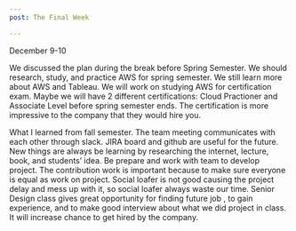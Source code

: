 ```yaml
---
post: The Final Week

---
```


December 9-10

We discussed the plan during the break before Spring Semester. We should research, study, and practice AWS for spring semester. We still learn more about AWS and Tableau. We will work on studying AWS for certification exam. Maybe we will have 2 different certifications: Cloud Practioner and Associate Level before spring semester ends. The certification is more impressive to the company that they would hire you.

What I learned from fall semester. The team meeting communicates with each other through slack. JIRA board and github are useful for the future. New things are always be learning by researching the internet, lecture, book, and students’ idea. Be prepare and work with team to develop project. The contribution work is important because to make sure everyone is equal as work on project. Social loafer is not good causing the project delay and mess up with it, so social loafer  always waste our time. Senior Design class gives great opportunity for finding future job , to gain experience, and to make good interview about what we did project in class. It will increase chance to get hired by the company.
